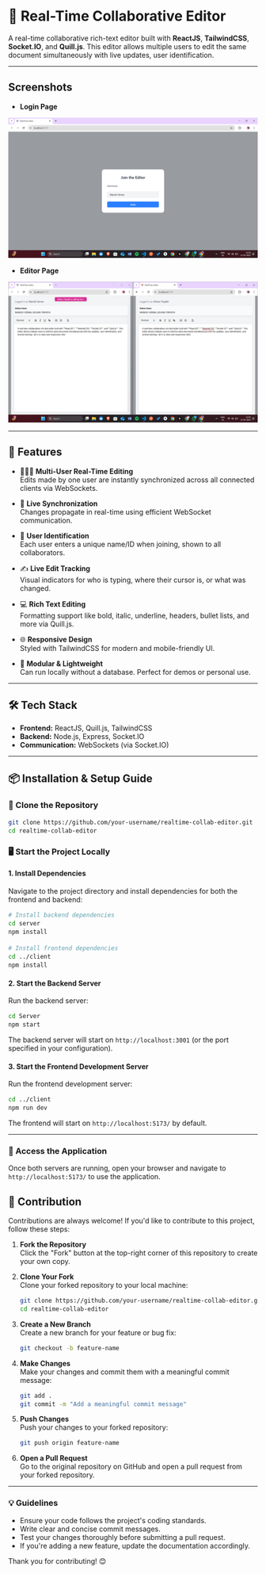# 📝 Real-Time Collaborative Editor

A real-time collaborative rich-text editor built with **ReactJS**, **TailwindCSS**, **Socket.IO**, and **Quill.js**. This editor allows multiple users to edit the same document simultaneously with live updates, user identification.

---
##  Screenshots

-  **Login Page**

![Editor Screenshot](./client/src/assets/Login%20.png)

-  **Editor Page**

![Multi-User Collaboration](./Client/src/assets/editor.png)

---


## 🚀 Features

- 🧑‍🤝‍🧑 **Multi-User Real-Time Editing**  
  Edits made by one user are instantly synchronized across all connected clients via WebSockets.

- 🔄 **Live Synchronization**  
  Changes propagate in real-time using efficient WebSocket communication.

- 🧑 **User Identification**  
  Each user enters a unique name/ID when joining, shown to all collaborators.

- ✍️ **Live Edit Tracking**  
  Visual indicators for who is typing, where their cursor is, or what was changed.

- 💻 **Rich Text Editing**  
  Formatting support like bold, italic, underline, headers, bullet lists, and more via Quill.js.

- 🌐 **Responsive Design**  
  Styled with TailwindCSS for modern and mobile-friendly UI.

- 🧩 **Modular & Lightweight**  
  Can run locally without a database. Perfect for demos or personal use.

---

## 🛠️ Tech Stack

- **Frontend:** ReactJS, Quill.js, TailwindCSS  
- **Backend:** Node.js, Express, Socket.IO  
- **Communication:** WebSockets (via Socket.IO)

---

## 📦 Installation & Setup Guide

### 🔁 Clone the Repository

```bash
git clone https://github.com/your-username/realtime-collab-editor.git
cd realtime-collab-editor
```

### 🖥️ Start the Project Locally

#### 1. Install Dependencies

Navigate to the project directory and install dependencies for both the frontend and backend:

```bash
# Install backend dependencies
cd server
npm install

# Install frontend dependencies
cd ../client
npm install
```

#### 2. Start the Backend Server

Run the backend server:

```bash
cd Server
npm start
```

The backend server will start on `http://localhost:3001` (or the port specified in your configuration).

#### 3. Start the Frontend Development Server

Run the frontend development server:

```bash
cd ../client
npm run dev
```

The frontend will start on `http://localhost:5173/` by default.

---

### 🌟 Access the Application

Once both servers are running, open your browser and navigate to `http://localhost:5173/` to use the application.

## 🤝 Contribution

Contributions are always welcome! If you'd like to contribute to this project, follow these steps:

1. **Fork the Repository**  
   Click the "Fork" button at the top-right corner of this repository to create your own copy.

2. **Clone Your Fork**  
   Clone your forked repository to your local machine:

   ```bash
   git clone https://github.com/your-username/realtime-collab-editor.git
   cd realtime-collab-editor
   ```

3. **Create a New Branch**  
   Create a new branch for your feature or bug fix:

   ```bash
   git checkout -b feature-name
   ```

4. **Make Changes**  
   Make your changes and commit them with a meaningful commit message:

   ```bash
   git add .
   git commit -m "Add a meaningful commit message"
   ```

5. **Push Changes**  
   Push your changes to your forked repository:

   ```bash
   git push origin feature-name
   ```

6. **Open a Pull Request**  
   Go to the original repository on GitHub and open a pull request from your forked repository.

---

### 💡 Guidelines

- Ensure your code follows the project's coding standards.
- Write clear and concise commit messages.
- Test your changes thoroughly before submitting a pull request.
- If you're adding a new feature, update the documentation accordingly.

Thank you for contributing! 😊